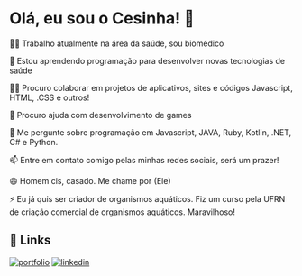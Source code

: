 
# Olá, eu sou o Cesinha! 👋


👩‍💻 Trabalho atualmente na área da saúde, sou biomédico

🧠 Estou aprendendo programação para desenvolver novas tecnologias de saúde

👯‍♀️ Procuro colaborar em projetos de aplicativos, sites e códigos Javascript, HTML, .CSS e outros!

🤔 Procuro ajuda com desenvolvimento de games

💬 Me pergunte sobre programação em Javascript, JAVA, Ruby, Kotlin, .NET, C# e Python.

📫 Entre em contato comigo pelas minhas redes sociais, será um prazer!

😄 Homem cis, casado. Me chame por (Ele)

⚡️ Eu já quis ser criador de organismos aquáticos. Fiz um curso pela UFRN de criação comercial de organismos aquáticos. Maravilhoso!


## 🔗 Links
[![portfolio](https://img.shields.io/badge/my_portfolio-000?style=for-the-badge&logo=ko-fi&logoColor=white)](https://github.com/Vieirini)
[![linkedin](https://img.shields.io/badge/linkedin-0A66C2?style=for-the-badge&logo=linkedin&logoColor=white)](https://www.linkedin.com/in/cesar-v-259461115/)

